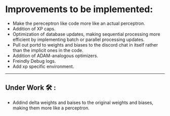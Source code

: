 # Improvements to be implemented:
- Make the pereceptron like code more like an actual perceptron.
- Addition of XP caps.
- Optimization of database updates, making sequential processing more efficient by implementing batch or parallel processing updates.
- Pull out portd to weights and biases to the discord chat in itself rather than the implicit ones in the code.
- Addition of ADAM-analogous optimizers.
- Freindly Debug logs.
- Add xp specific environment.

---

## Under Work 🛠️ :
- Addind delta weights and baises to the original weights and biases, making them more like a perceptron.
